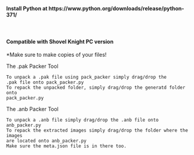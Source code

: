 <h4><b>Install Python at https://www.python.org/downloads/release/python-371/</b></h4><br>
<h4><b>Compatible with Shovel Knight PC version</b></h4>

*Make sure to make copies of your files!

The .pak Packer Tool
	
	To unpack a .pak file using pack_packer simply drag/drop the
	.pak file onto pack_packer.py
	To repack the unpacked folder, simply drag/drop the generatd folder onto
	pack_packer.py
  
 The .anb Packer Tool
  
  	To unpack a .anb file simply drag/drop the .anb file onto anb_packer.py
	To repack the extracted images simply drag/drop the folder where the images
	are located onto anb_packer.py
	Make sure the meta.json file is in there too.
